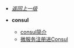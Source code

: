 - [*返回上一级*](/spring-cloud/_sidebar.md)
- **consul**

    - [consul简介](/spring-cloud/consul/consul简介/README.md)
    - [微服务注册进Consul](/spring-cloud/consul/微服务注册进Consul/README.md)
